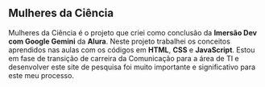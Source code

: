 ## Mulheres da Ciência ## 
Mulheres da Ciência é o projeto que criei como conclusão da **Imersão Dev com Google Gemini** da **Alura**. 
Neste projeto trabalhei os conceitos aprendidos nas aulas com os códigos em **HTML**, **CSS** e **JavaScript**. 
Estou em fase de transição de carreira da Comunicação para a área de TI e desenvolver este site de pesquisa foi muito importante e significativo para este meu processo. 
